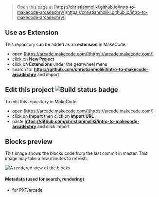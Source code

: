  


> Open this page at [https://christianmoliki.github.io/intro-to-makecode-arcadechry/](https://christianmoliki.github.io/intro-to-makecode-arcadechry/)

## Use as Extension

This repository can be added as an **extension** in MakeCode.

* open [https://arcade.makecode.com/](https://arcade.makecode.com/)
* click on **New Project**
* click on **Extensions** under the gearwheel menu
* search for **https://github.com/christianmoliki/intro-to-makecode-arcadechry** and import

## Edit this project ![Build status badge](https://github.com/christianmoliki/intro-to-makecode-arcadechry/workflows/MakeCode/badge.svg)

To edit this repository in MakeCode.

* open [https://arcade.makecode.com/](https://arcade.makecode.com/)
* click on **Import** then click on **Import URL**
* paste **https://github.com/christianmoliki/intro-to-makecode-arcadechry** and click import

## Blocks preview

This image shows the blocks code from the last commit in master.
This image may take a few minutes to refresh.

![A rendered view of the blocks](https://github.com/christianmoliki/intro-to-makecode-arcadechry/raw/master/.github/makecode/blocks.png)

#### Metadata (used for search, rendering)

* for PXT/arcade
<script src="https://makecode.com/gh-pages-embed.js"></script><script>makeCodeRender("{{ site.makecode.home_url }}", "{{ site.github.owner_name }}/{{ site.github.repository_name }}");</script>

